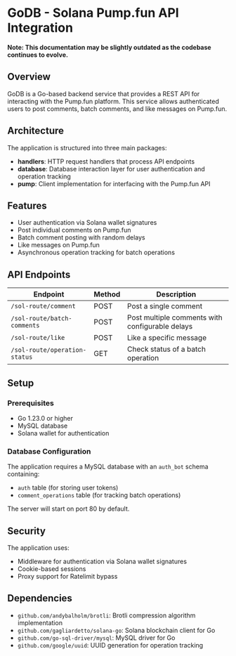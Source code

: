 # GoDB - Solana Pump.fun API Integration

**Note: This documentation may be slightly outdated as the codebase continues to evolve.**

## Overview

GoDB is a Go-based backend service that provides a REST API for interacting with the Pump.fun platform. This service allows authenticated users to post comments, batch comments, and like messages on Pump.fun.

## Architecture

The application is structured into three main packages:

- **handlers**: HTTP request handlers that process API endpoints
- **database**: Database interaction layer for user authentication and operation tracking
- **pump**: Client implementation for interfacing with the Pump.fun API

## Features

- User authentication via Solana wallet signatures
- Post individual comments on Pump.fun
- Batch comment posting with random delays
- Like messages on Pump.fun
- Asynchronous operation tracking for batch operations

## API Endpoints

| Endpoint | Method | Description |
|----------|--------|-------------|
| `/sol-route/comment` | POST | Post a single comment |
| `/sol-route/batch-comments` | POST | Post multiple comments with configurable delays |
| `/sol-route/like` | POST | Like a specific message |
| `/sol-route/operation-status` | GET | Check status of a batch operation |

## Setup

### Prerequisites

- Go 1.23.0 or higher
- MySQL database
- Solana wallet for authentication

### Database Configuration

The application requires a MySQL database with an `auth_bot` schema containing:
- `auth` table (for storing user tokens)
- `comment_operations` table (for tracking batch operations)


The server will start on port 80 by default.

## Security

The application uses:
- Middleware for authentication via Solana wallet signatures
- Cookie-based sessions
- Proxy support for Ratelimit bypass

## Dependencies

- `github.com/andybalholm/brotli`: Brotli compression algorithm implementation
- `github.com/gagliardetto/solana-go`: Solana blockchain client for Go
- `github.com/go-sql-driver/mysql`: MySQL driver for Go
- `github.com/google/uuid`: UUID generation for operation tracking